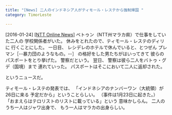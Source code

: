 ```yaml
---
title: "[News] 二人のインドネシア人がティモール・レステから強制帰国 "
category: TimorLeste

---
```


[2016-01-24] [[NTT Online News]](http://www.nttonlinenews.co/sports/item/1909)  ベトゥン（NTT州マラカ県）で仕事をしていた二人の
学校関係者がいた。
休みをとれたので、ティモール・レステのディリに
行くことにした。
一日目、
レシデレのホテルで休んでいると、とつぜん
プレマン［--暴力団のようなもの。--］
の格好をした男たちがはいってきて
彼らのパスポートをとり挙げた。
警察だという。
翌日、
警察は彼ら二人をバトゥ・グデ（国境）まで
連れていった。
パスポートはそこにおいて二人に返却された。

 というニュースだ。
<!--more-->

 ティモール・レステの発表では、
「インドネシアのナンバーワン（大統領）が26日に来る
予定だから」ということらしい。
（事件は1月23日に起きた。）
「おまえらはテロリストのリストに載っている」という
意味かしらん。
二人のうち一人はジャワ出身で、
もう一人はマラカの出身らしい。

